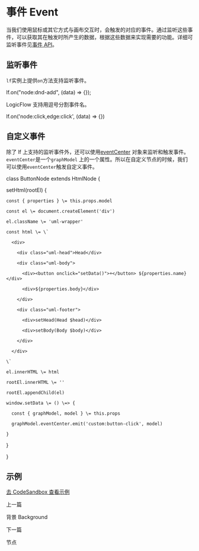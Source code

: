 事件 Event
========

当我们使用鼠标或其它方式与画布交互时，会触发的对应的事件。通过监听这些事件，可以获取其在触发时所产生的数据，根据这些数据来实现需要的功能。详细可监听事件见[事件 API](/api/event-center)。

[](#监听事件)监听事件
-------------

`lf`实例上提供`on`方法支持监听事件。

lf.on("node:dnd-add", (data) \=> {});

LogicFlow 支持用逗号分割事件名。

lf.on('node:click,edge:click', (data) \=> {})

[](#自定义事件)自定义事件
---------------

除了 lf 上支持的监听事件外，还可以使用[eventCenter](/api/graphModel.zh.md#eventcenter) 对象来监听和触发事件。`eventCenter`是一个`graphModel` 上的一个属性。所以在自定义节点的时候，我们可以使用`eventCenter`触发自定义事件。

class ButtonNode extends HtmlNode {

  setHtml(rootEl) {

    const { properties } \= this.props.model

    const el \= document.createElement('div')

    el.className \= 'uml-wrapper'

    const html \= \`

      <div>

        <div class="uml-head">Head</div>

        <div class="uml-body">

          <div><button onclick="setData()">+</button> ${properties.name}</div>

          <div>${properties.body}</div>

        </div>

        <div class="uml-footer">

          <div>setHead(Head $head)</div>

          <div>setBody(Body $body)</div>

        </div>

      </div>

    \`

    el.innerHTML \= html

    rootEl.innerHTML \= ''

    rootEl.appendChild(el)

    window.setData \= () \=> {

      const { graphModel, model } \= this.props

      graphModel.eventCenter.emit('custom:button-click', model)

    }

  }

}

[](#示例)示例
---------

[去 CodeSandbox 查看示例](https://codesandbox.io/embed/logicflow-step7-dpmgb?fontsize=14&hidenavigation=1&theme=dark&view=preview)

上一篇

背景 Background

下一篇

节点